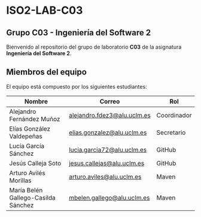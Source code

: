 # ISO2-LAB-C03

## Grupo C03 - Ingeniería del Software 2

Bienvenido al repositorio del grupo de laboratorio **C03** de la asignatura **Ingeniería del Software 2**.

## Miembros del equipo

El equipo está compuesto por los siguientes estudiantes:

| Nombre                              | Correo                                                       | Rol         |
| ----------------------------------- | ------------------------------------------------------------ | ----------- |
| Alejandro Fernández Muñoz           | [alejandro.fdez3@alu.uclm.es](mailto:alejandro.fdez3@alu.uclm.es) | Coordinador |
| Elías González Valdepeñas           | [elias.gonzalez@alu.uclm.es](mailto:elias.gonzalez@alu.uclm.es) | Secretario  |
| Lucía García Sánchez                | [lucia.garcia72@alu.uclm.es](mailto:lucia.garcia72@alu.uclm.es) | GitHub      |
| Jesús Calleja Soto                  | [jesus.callejas@alu.uclm.es](mailto:jesus.callejas@alu.uclm.es) | GitHub      |
| Arturo Avilés Morillas              | [arturo.aviles@alu.uclm.es](mailto:arturo.aviles@alu.uclm.es) | Maven       |
| María Belén Gallego-Casilda Sánchez | [mbelen.gallego@alu.uclm.es](mailto:mbelen.gallego@alu.uclm.es) | Maven       |



